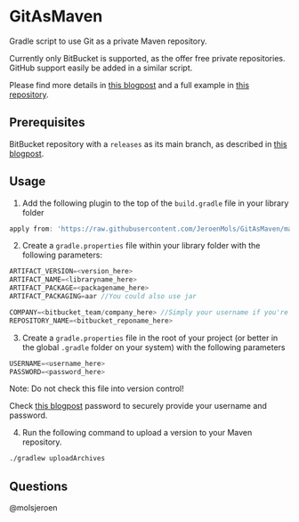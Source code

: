 # GitAsMaven
Gradle script to use Git as a private Maven repository.

Currently only BitBucket is supported, as the offer free private repositories. GitHub support easily be added in a similar script.

Please find more details in [this blogpost](http://jeroenmols.com/blog/2016/02/05/wagongit/) and a full example in [this repository](https://github.com/JeroenMols/WagonGitExample).

## Prerequisites
BitBucket repository with a `releases` as its main branch, as described in [this blogpost](http://jeroenmols.com/blog/2016/02/05/wagongit/).

## Usage
1. Add the following plugin to the top of the `build.gradle` file in your library folder

  ```groovy
  apply from: 'https://raw.githubusercontent.com/JeroenMols/GitAsMaven/master/publish-bitbucket.gradle'
  ```

2. Create a `gradle.properties` file within your library folder with the following parameters:

  ```groovy
  ARTIFACT_VERSION=<version_here>
  ARTIFACT_NAME=<libraryname_here>
  ARTIFACT_PACKAGE=<packagename_here>
  ARTIFACT_PACKAGING=aar //You could also use jar

  COMPANY=<bitbucket_team/company_here> //Simply your username if you're not part of a team
  REPOSITORY_NAME=<bitbucket_reponame_here>
  ```

3. Create a `gradle.properties` file in the root of your project (or better in the global `.gradle` folder on your system) with the following parameters

  ```groovy
  USERNAME=<username_here>
  PASSWORD=<password_here>
  ```
  
  Note: Do not check this file into version control! 
  
  Check [this blogpost](http://localhost:4000/blog/2015/08/13/artifactory2/) password to securely provide your username and password.

4. Run the following command to upload a version to your Maven repository.

  ```bash
  ./gradlew uploadArchives
  ```

## Questions
@molsjeroen
